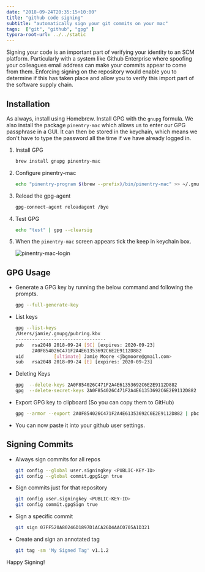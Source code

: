 ```yaml
---
date: "2018-09-24T20:35:15+10:00"
title: "github code signing"
subtitle: "automatically sign your git commits on your mac"
tags:  ["git", "github", "gpg" ]
typora-root-url: ../../static
---
```

Signing your code is an important part of verifying your identity to an SCM platform.  Particularly with a system like Github Enterprise where spoofing your colleagues email address can make your commits appear to come from them.  Enforcing signing on the repository would enable you to determine if this has taken place and allow you to verify this import part of the software supply chain.
<!--more-->

## Installation

As always, install using Homebrew. Install GPG with the `gnupg` formula. We also install the package `pinentry-mac` which allows us to enter our GPG passphrase in a GUI.  It can then be stored in the keychain, which means we don't have to type the password all the time if we have already logged in.

1. Install GPG

   ```bash
   brew install gnupg pinentry-mac
   ```

1. Configure pinentry-mac

   ```bash
   echo "pinentry-program $(brew --prefix)/bin/pinentry-mac" >> ~/.gnupg/gpg-agent.conf
   ```

1. Reload the gpg-agent

   ```bash
   gpg-connect-agent reloadagent /bye
   ```
   
1. Test GPG

   ```bash
   echo "test" | gpg --clearsig
   ```

1. When the `pinentry-mac` screen appears tick the keep in keychain box.

   ![pinentry-mac-login](/img/pinentry-mac-login.png)


## GPG Usage 

* Generate a GPG key by running the below command and following the prompts.

  ```bash
  gpg --full-generate-key 
  ```

* List keys

  ```bash
  gpg --list-keys
  /Users/jamie/.gnupg/pubring.kbx
  ---------------------------------
  pub   rsa2048 2018-09-24 [SC] [expires: 2020-09-23]
        2A0F854026C471F2A4E61353692C6E2E9112D882
  uid           [ultimate] Jamie Moore <jbgmoore@gmail.com>
  sub   rsa2048 2018-09-24 [E] [expires: 2020-09-23]
  ```

* Deleting Keys

  ```bash
  gpg  --delete-keys 2A0F854026C471F2A4E61353692C6E2E9112D882
  gpg  --delete-secret-keys 2A0F854026C471F2A4E61353692C6E2E9112D882
  ```

* Export GPG key to clipboard (So you can copy them to GitHub)

  ```bash
  gpg --armor --export 2A0F854026C471F2A4E61353692C6E2E9112D882 | pbcopy
  ```

* You can now paste it into your github user settings.

## Signing Commits

* Always sign commits for all repos

  ```bash
  git config --global user.signingkey <PUBLIC-KEY-ID>
  git config --global commit.gpgSign true 
  ```
  
* Sign commits just for that repository

  ```bash
  git config user.signingkey <PUBLIC-KEY-ID>
  git config commit.gpgSign true 
  ```
  
* Sign a specific commit

  ```bash
  git sign 07FF520A80246D1897D1ACA26D4AAC0705A1D321
  ```

* Create and sign an annotated tag

  ```bash
  git tag -sm 'My Signed Tag' v1.1.2
  ```

  

Happy Signing!